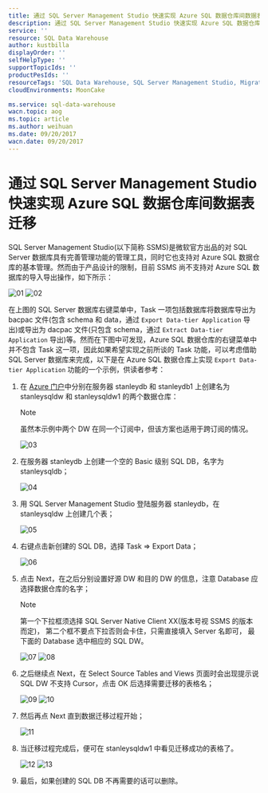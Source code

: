 ```yaml
---
title: 通过 SQL Server Management Studio 快速实现 Azure SQL 数据仓库间数据表迁移
description: 通过 SQL Server Management Studio 快速实现 Azure SQL 数据仓库间数据表迁移
service: ''
resource: SQL Data Warehouse
author: kustbilla
displayOrder: ''
selfHelpType: ''
supportTopicIds: ''
productPesIds: ''
resourceTags: 'SQL Data Warehouse, SQL Server Management Studio, Migration'
cloudEnvironments: MoonCake

ms.service: sql-data-warehouse
wacn.topic: aog
ms.topic: article
ms.author: weihuan
ms.date: 09/20/2017
wacn.date: 09/20/2017
---
```

# 通过 SQL Server Management Studio 快速实现 Azure SQL 数据仓库间数据表迁移

SQL Server Management Studio(以下简称 SSMS)是微软官方出品的对 SQL Server 数据库具有完善管理功能的管理工具，同时它也支持对 Azure SQL 数据仓库的基本管理。然而由于产品设计的限制，目前 SSMS 尚不支持对 Azure SQL 数据库的导入导出操作，如下所示：

![01](media/aog-sql-data-warehouse-migrate-table-through-sql-server-management-studio/01.png)
![02](media/aog-sql-data-warehouse-migrate-table-through-sql-server-management-studio/02.png)

在上图的 SQL Server 数据库右键菜单中，Task 一项包括数据库将数据库导出为 bacpac 文件(包含 schema 和 data，通过 `Export Data-tier Application` 导出)或导出为 dacpac 文件(只包含 schema，通过 `Extract Data-tier Application` 导出)等。然而在下图中可发现，Azure SQL 数据仓库的右键菜单中并不包含 Task 这一项，因此如果希望实现之前所谈的 Task 功能，可以考虑借助 SQL Server 数据库来完成，以下是在 Azure SQL 数据仓库上实现 `Export Data-tier Application` 功能的一个示例，供读者参考：

1. 在 [Azure 门户](https://portal.azure.cn)中分别在服务器 stanleydb 和 stanleydb1 上创建名为 stanleysqldw 和 stanleysqldw1 的两个数据仓库：

    > [!NOTE]
    > 虽然本示例中两个 DW 在同一个订阅中，但该方案也适用于跨订阅的情况。

    ![03](media/aog-sql-data-warehouse-migrate-table-through-sql-server-management-studio/03.png)

2. 在服务器 stanleydb 上创建一个空的 Basic 级别 SQL DB，名字为 stanleysqldb；

    ![04](media/aog-sql-data-warehouse-migrate-table-through-sql-server-management-studio/04.png)

3. 用 SQL Server Management Studio 登陆服务器 stanleydb，在 stanleysqldw 上创建几个表；

    ![05](media/aog-sql-data-warehouse-migrate-table-through-sql-server-management-studio/05.png)

4. 右键点击新创建的 SQL DB，选择 Task => Export Data；

    ![06](media/aog-sql-data-warehouse-migrate-table-through-sql-server-management-studio/06.png)

5. 点击 Next，在之后分别设置好源 DW 和目的 DW 的信息，注意 Database 应选择数据仓库的名字；

    > [!NOTE]
    > 第一个下拉框须选择 SQL Server Native Client XX(版本号视 SSMS 的版本而定)，
    > 第二个框不要点下拉否则会卡住，只需直接填入 Server 名即可，
    > 最下面的 Database 选中相应的 SQL DW。

    ![07](media/aog-sql-data-warehouse-migrate-table-through-sql-server-management-studio/07.png)
    ![08](media/aog-sql-data-warehouse-migrate-table-through-sql-server-management-studio/08.png)

6. 之后继续点 Next，在 Select Source Tables and Views 页面时会出现提示说 SQL DW 不支持 Cursor，点击 OK 后选择需要迁移的表格名；

    ![09](media/aog-sql-data-warehouse-migrate-table-through-sql-server-management-studio/09.png)
    ![10](media/aog-sql-data-warehouse-migrate-table-through-sql-server-management-studio/10.png)

7. 然后再点 Next 直到数据迁移过程开始；

    ![11](media/aog-sql-data-warehouse-migrate-table-through-sql-server-management-studio/11.png)

8. 当迁移过程完成后，便可在 stanleysqldw1 中看见迁移成功的表格了。

    ![12](media/aog-sql-data-warehouse-migrate-table-through-sql-server-management-studio/12.png)
    ![13](media/aog-sql-data-warehouse-migrate-table-through-sql-server-management-studio/13.png)

9. 最后，如果创建的 SQL DB 不再需要的话可以删除。